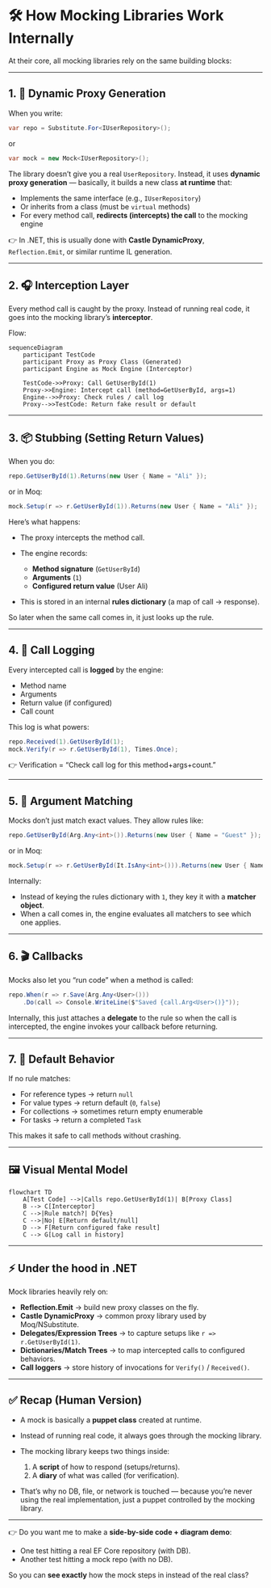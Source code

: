 # 🛠️ How Mocking Libraries Work Internally

At their core, all mocking libraries rely on the same building blocks:

---

## 1. 🧱 Dynamic Proxy Generation

When you write:

```csharp
var repo = Substitute.For<IUserRepository>();
```

or

```csharp
var mock = new Mock<IUserRepository>();
```

The library doesn’t give you a real `UserRepository`.
Instead, it uses **dynamic proxy generation** — basically, it builds a new class **at runtime** that:

- Implements the same interface (e.g., `IUserRepository`)
- Or inherits from a class (must be `virtual` methods)
- For every method call, **redirects (intercepts) the call** to the mocking engine

👉 In .NET, this is usually done with **Castle DynamicProxy**, `Reflection.Emit`, or similar runtime IL generation.

---

## 2. 🎧 Interception Layer

Every method call is caught by the proxy.
Instead of running real code, it goes into the mocking library’s **interceptor**.

Flow:

```mermaid
sequenceDiagram
    participant TestCode
    participant Proxy as Proxy Class (Generated)
    participant Engine as Mock Engine (Interceptor)

    TestCode->>Proxy: Call GetUserById(1)
    Proxy->>Engine: Intercept call (method=GetUserById, args=1)
    Engine-->>Proxy: Check rules / call log
    Proxy-->>TestCode: Return fake result or default
```

---

## 3. 📦 Stubbing (Setting Return Values)

When you do:

```csharp
repo.GetUserById(1).Returns(new User { Name = "Ali" });
```

or in Moq:

```csharp
mock.Setup(r => r.GetUserById(1)).Returns(new User { Name = "Ali" });
```

Here’s what happens:

- The proxy intercepts the method call.
- The engine records:

  - **Method signature** (`GetUserById`)
  - **Arguments** (`1`)
  - **Configured return value** (User Ali)

- This is stored in an internal **rules dictionary** (a map of call → response).

So later when the same call comes in, it just looks up the rule.

---

## 4. 📝 Call Logging

Every intercepted call is **logged** by the engine:

- Method name
- Arguments
- Return value (if configured)
- Call count

This log is what powers:

```csharp
repo.Received(1).GetUserById(1);
mock.Verify(r => r.GetUserById(1), Times.Once);
```

👉 Verification = “Check call log for this method+args+count.”

---

## 5. 🎯 Argument Matching

Mocks don’t just match exact values.
They allow rules like:

```csharp
repo.GetUserById(Arg.Any<int>()).Returns(new User { Name = "Guest" });
```

or in Moq:

```csharp
mock.Setup(r => r.GetUserById(It.IsAny<int>())).Returns(new User { Name = "Guest" });
```

Internally:

- Instead of keying the rules dictionary with `1`, they key it with a **matcher object**.
- When a call comes in, the engine evaluates all matchers to see which one applies.

---

## 6. 🎬 Callbacks

Mocks also let you “run code” when a method is called:

```csharp
repo.When(r => r.Save(Arg.Any<User>()))
    .Do(call => Console.WriteLine($"Saved {call.Arg<User>()}"));
```

Internally, this just attaches a **delegate** to the rule so when the call is intercepted, the engine invokes your callback before returning.

---

## 7. 🧮 Default Behavior

If no rule matches:

- For reference types → return `null`
- For value types → return default (`0`, `false`)
- For collections → sometimes return empty enumerable
- For tasks → return a completed `Task`

This makes it safe to call methods without crashing.

---

## 🖼️ Visual Mental Model

```mermaid
flowchart TD
    A[Test Code] -->|Calls repo.GetUserById(1)| B[Proxy Class]
    B --> C[Interceptor]
    C -->|Rule match?| D{Yes}
    C -->|No| E[Return default/null]
    D --> F[Return configured fake result]
    C --> G[Log call in history]
```

---

## ⚡ Under the hood in .NET

Mock libraries heavily rely on:

- **Reflection.Emit** → build new proxy classes on the fly.
- **Castle DynamicProxy** → common proxy library used by Moq/NSubstitute.
- **Delegates/Expression Trees** → to capture setups like `r => r.GetUserById(1)`.
- **Dictionaries/Match Trees** → to map intercepted calls to configured behaviors.
- **Call loggers** → store history of invocations for `Verify()` / `Received()`.

---

## ✅ Recap (Human Version)

- A mock is basically a **puppet class** created at runtime.
- Instead of running real code, it always goes through the mocking library.
- The mocking library keeps two things inside:

  1. A **script** of how to respond (setups/returns).
  2. A **diary** of what was called (for verification).

- That’s why no DB, file, or network is touched — because you’re never using the real implementation, just a puppet controlled by the mocking library.

---

👉 Do you want me to make a **side-by-side code + diagram demo**:

- One test hitting a real EF Core repository (with DB).
- Another test hitting a mock repo (with no DB).

So you can **see exactly** how the mock steps in instead of the real class?
